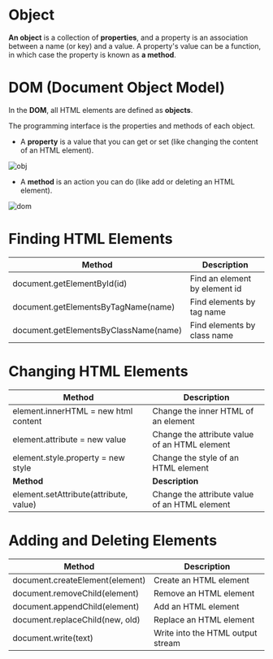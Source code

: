 #  Object 
 **An object** is a collection of  __properties__, and a property is an association between a name (or key) and a value. A property's value can be a function, in which case the property is known as **a method**.

# DOM (Document Object Model)
In the **DOM**, all HTML elements are defined as **objects**.

The programming interface is the properties and methods of each object.

+  A **property** is a value that you can get or set (like changing the content of an HTML element).

![obj](https://fireship.io/courses/javascript/img/js-object-props.png)


+  A **method** is an action you can do (like add or deleting an HTML element).

![dom](https://miro.medium.com/max/1120/0*dcpjTwj_qSjTdaUc.jpg)

# Finding HTML Elements
	
| Method |  Description |
| ------------ | -------------|
|document.getElementById(id) |	Find an element by element id |
|document.getElementsByTagName(name) |	Find elements by tag name |
|document.getElementsByClassName(name) |	Find elements by class name |

# Changing HTML Elements

| Method |  Description |
| ------------ | -------------|
|element.innerHTML =  new html content |	Change the inner HTML of an element
|element.attribute = new value| Change the attribute value of an HTML element|
|element.style.property = new style	|Change the style of an HTML element
|**Method**	|**Description**|
|element.setAttribute(attribute, value)	| Change the attribute value of an HTML element| 

# Adding and Deleting Elements
| Method |  Description |
| ------------ | -------------|
|document.createElement(element)|	Create an HTML element|
|document.removeChild(element) |	Remove an HTML element|
|document.appendChild(element) |	Add an HTML element |
|document.replaceChild(new, old) |	Replace an HTML element |
|document.write(text)	| Write into the HTML output stream |